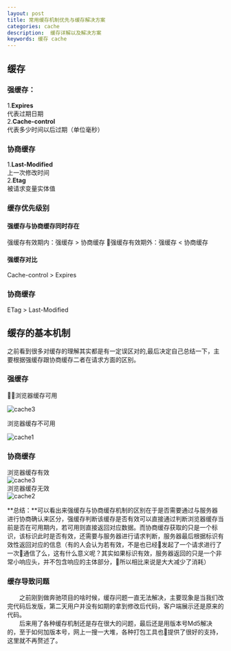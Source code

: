 ```yaml
---
layout: post
title: 常用缓存机制优先与缓存解决方案
categories: cache
description:  缓存详解以及解决方案
keywords: 缓存 cache
---
```

## 缓存
### 强缓存：
1.**Expires**   
代表过期日期  
2.**Cache-control**  
代表多少时间以后过期（单位毫秒）
### 协商缓存
1.**Last-Modified**  
上一次修改时间  
2.**Etag**  
被请求变量实体值

### 缓存优先级别
#### 强缓存与协商缓存同时存在
强缓存有效期内：强缓存 > 协商缓存
强缓存有效期外：强缓存 < 协商缓存
#### 强缓存对比
Cache-control > Expires
### 协商缓存
ETag > Last-Modified

## 缓存的基本机制
之前看到很多对缓存的理解其实都是有一定误区对的,最后决定自己总结一下，主要根据强缓存跟协商缓存二者在请求方面的区别。

### 强缓存
浏览器缓存可用

![cache3](http://binzhome.com/assets/images/cachecontrol/strongcachesuccess.png)

浏览器缓存不可用

![cache1](http://binzhome.com/assets/images/cachecontrol/strongcachefailed.png)

### 协商缓存
浏览器缓存有效  
![cache3](http://binzhome.com/assets/images/cachecontrol/weakcachesuccess.png)  
浏览器缓存无效  
![cache2](http://binzhome.com/assets/images/cachecontrol/weakcachefailed.png)

**总结：**可以看出来强缓存与协商缓存机制的区别在于是否需要通过与服务器进行协商确认来区分，强缓存判断该缓存是否有效可以直接通过判断浏览器缓存当前是否在可用期内，若可用则直接返回对应数据。而协商缓存获取的只是一个标识，该标识此时是否有效，还需要与服务器进行请求判断，服务器最后根据标识有效性返回对应的信息（有的人会认为若有效，不是也已经发起了一个请求进行了一次通信了么，这有什么意义呢？其实如果标识有效，服务器返回的只是一个非常小响应头，并不包含响应的主体部分，所以相比来说是大大减少了消耗）


### 缓存导致问题
&emsp;&emsp;之前刚到做奔驰项目的啥时候，缓存问题一直无法解决，主要现象是当我们改完代码后发版，第二天用户并没有如期的拿到修改后代码，客户端展示还是原来的代码。  
&emsp;&emsp;后来用了各种缓存机制还是存在很大的问题，最后还是用版本号Md5解决的，至于如何加版本号，网上一搜一大堆，各种打包工具也提供了很好的支持，这里就不再赘述了。

